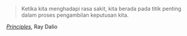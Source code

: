 > Ketika kita menghadapi rasa sakit, kita berada pada titik penting dalam proses pengambilan keputusan kita.

[_Principles_](https://www.amazon.com/Principles-Life-Work-Ray-Dalio/dp/1501124021), Ray Dalio

<br />

